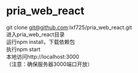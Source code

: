 # pria_web_react
git clone git@github.com:lxf725/pria_web_react.git<br/>
进入pria_web_react目录<br/>
运行npm install，下载依赖包<br/>
执行npm start<br/>
本地访问http://localhost:3000<br/>
（注意：确保服务器3000端口开放）

